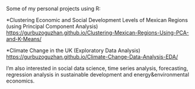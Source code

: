 Some of my personal projects using R:

*Clustering Economic and Social Development Levels of Mexican Regions (using Principal Component Analysis)
https://gurbuzoguzhan.github.io/Clustering-Mexican-Regions-Using-PCA-and-K-Means/

*Climate Change in the UK (Exploratory Data Analysis)
https://gurbuzoguzhan.github.io/Climate-Change-Data-Analysis-EDA/


I’m also interested in social data science, time series analysis, forecasting, regression analysis in sustainable development and energy&environmental economics.
